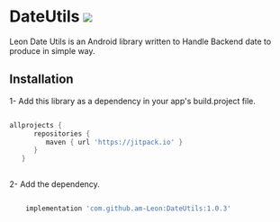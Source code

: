 # DateUtils [![](https://jitpack.io/v/am-Leon/DateUtils.svg)](https://jitpack.io/#am-Leon/DateUtils)

Leon Date Utils is an Android library written to Handle Backend date to produce in simple way.

## Installation

1- Add this library as a dependency in your app's build.project file.

```groovy

allprojects {  
      repositories {  
         maven { url 'https://jitpack.io' }  
      }  
   }  
   
   ```

2- Add the dependency.

```groovy

    implementation 'com.github.am-Leon:DateUtils:1.0.3'

```
